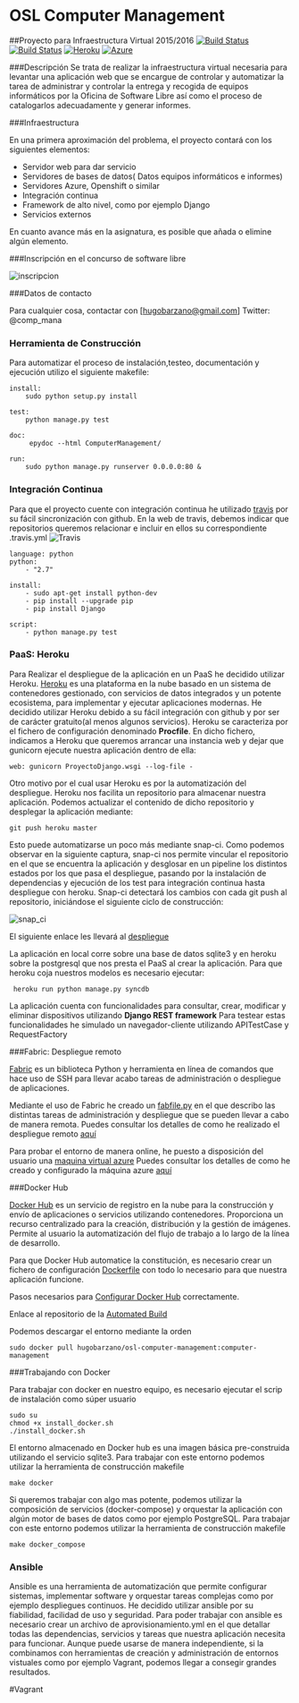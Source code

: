 # OSL Computer Management

##Proyecto para Infraestructura Virtual 2015/2016
[![Build Status](https://travis-ci.org/hugobarzano/osl-computer-management.svg?branch=master)](https://travis-ci.org/hugobarzano/osl-computer-management) [![Build Status](https://snap-ci.com/hugobarzano/osl-computer-management/branch/master/build_image)](https://snap-ci.com/hugobarzano/osl-computer-management/branch/master)
[![Heroku](https://www.herokucdn.com/deploy/button.png)](https://computer-management.herokuapp.com/)
[![Azure](https://www.dropbox.com/s/oqur6k70poyscxj/azure.png?dl=1)](http://computer-management.westeurope.cloudapp.azure.com/)

###Descripción
Se trata de realizar la infraestructura virtual necesaria para levantar una aplicación web que se encargue de controlar y automatizar la tarea de administrar y controlar la entrega y recogida de equipos informáticos por la Oficina de Software Libre así como el proceso de catalogarlos adecuadamente y generar informes.

###Infraestructura

En una primera aproximación del problema, el proyecto contará con los siguientes elementos:

- Servidor web para dar servicio
- Servidores de bases de datos( Datos equipos informáticos e informes)
- Servidores Azure, Openshift o similar
- Integración continua
- Framework de alto nivel, como por ejemplo Django
- Servicios externos

En cuanto avance más en la asignatura, es posible que añada o elimine algún elemento.


###Inscripción en el concurso de software libre

![inscripcion](https://www.dropbox.com/s/7yrlzu2pkvbtobb/concurso.png?dl=1)

###Datos de contacto

Para cualquier cosa, contactar con [hugobarzano@gmail.com]
Twitter: @comp_mana


### Herramienta de Construcción

Para automatizar el proceso de instalación,testeo, documentación y ejecución utilizo el siguiente makefile:

	install:
		sudo python setup.py install

	test:
		python manage.py test

	doc:
		 epydoc --html ComputerManagement/

	run:
		sudo python manage.py runserver 0.0.0.0:80 &


### Integración Continua

Para que el proyecto cuente con integración continua he utilizado [travis](https://travis-ci.org/) por su fácil sincronización con github.
En la web de travis, debemos indicar que repositorios queremos relacionar e incluir en ellos su correspondiente .travis.yml
![Travis](https://travis-ci.org/hugobarzano/osl-computer-management.svg?branch=master)

	language: python
	python:
 		- "2.7"

	install:
 		- sudo apt-get install python-dev
 		- pip install --upgrade pip
 		- pip install Django

	script:
 		- python manage.py test




### PaaS: Heroku

Para Realizar el despliegue de la aplicación en un PaaS he decidido utilizar Heroku. [Heroku](https://www.heroku.com/home) es una plataforma en la nube basado en un sistema de contenedores gestionado, con servicios de datos integrados y un potente ecosistema, para implementar y ejecutar aplicaciones modernas. He decidido utilizar Heroku debido a su fácil integración con github y por ser de carácter gratuito(al menos algunos servicios). Heroku se caracteriza por el fichero de configuración denominado **Procfile**. En dicho fichero, indicamos a Heroku que queremos arrancar una instancia web y dejar que gunicorn ejecute nuestra aplicación dentro de ella:

	web: gunicorn ProyectoDjango.wsgi --log-file -

Otro motivo por el cual usar Heroku es por la automatización del despliegue. Heroku nos facilita un repositorio para almacenar nuestra aplicación. Podemos actualizar el contenido de dicho repositorio y desplegar la aplicación mediante:

	git push heroku master

Esto puede automatizarse un poco más mediante snap-ci. Como podemos observar en la siguiente captura, snap-ci nos permite vincular el repositorio en el que se encuentra la aplicación y desglosar en un pipeline los distintos estados por los que pasa el despliegue, pasando por la instalación de dependencias y ejecución de los test para integración continua hasta despliegue con heroku. Snap-ci detectará los cambios con cada git push al repositorio, iniciándose el siguiente ciclo de construcción:

![snap_ci](https://www.dropbox.com/s/ghwn1qquer0at5x/pipline.png?dl=1)

El siguiente enlace les llevará al [despliegue](https://computer-management.herokuapp.com/)

La aplicación en local corre sobre una base de datos sqlite3 y en heroku sobre la postgresql que nos presta el PaaS al crear la aplicación.
Para que heroku coja nuestros modelos es necesario ejecutar:

	 heroku run python manage.py syncdb

La aplicación cuenta con funcionalidades para consultar, crear, modificar y eliminar dispositivos utilizando **Django REST framework**
Para testear estas funcionalidades he simulado un navegador-cliente utilizando APITestCase y RequestFactory

###Fabric: Despliegue remoto

[Fabric](http://www.fabfile.org/) es un biblioteca Python y herramienta en línea de comandos que hace uso de SSH para llevar acabo tareas de administración o despliegue de aplicaciones.

Mediante el uso de Fabric he creado un [fabfile.py](https://github.com/hugobarzano/osl-computer-management/blob/master/fabfile.py) en el que describo las distintas tareas de administración y despliegue que se pueden llevar a cabo de manera remota.
Puedes consultar los detalles de como he realizado el despliegue remoto [aquí](https://github.com/hugobarzano/osl-computer-management/blob/master/documentacion/fabric.md)

Para probar el entorno de manera online, he puesto a disposición del usuario una [maquina virtual azure](http://computer-management.westeurope.cloudapp.azure.com/)
Puedes consultar los detalles de como he creado y configurado la máquina azure [aquí](https://github.com/hugobarzano/osl-computer-management/blob/master/documentacion/azure.md)


###Docker Hub

[Docker Hub](https://www.docker.com/docker-hub) es un servicio de registro en la nube para la construcción y envío de aplicaciones o servicios utilizando contenedores. Proporciona un recurso centralizado para la creación, distribución y la gestión de imágenes. Permite al usuario la automatización del flujo de trabajo a lo largo de la línea de desarrollo.

Para que Docker Hub automatice la constitución, es necesario crear un fichero de configuración [Dockerfile](https://github.com/hugobarzano/osl-computer-management/blob/master/Dockerfile) con todo lo necesario para que nuestra aplicación funcione.

Pasos necesarios para [Configurar Docker Hub](https://github.com/hugobarzano/osl-computer-management/blob/master/documentacion/dockerHub.md) correctamente.

Enlace al repositorio de la [Automated Build](https://hub.docker.com/r/hugobarzano/osl-computer-management/)

Podemos descargar el entorno mediante la orden

	sudo docker pull hugobarzano/osl-computer-management:computer-management

###Trabajando con Docker

Para trabajar con docker en nuestro equipo, es necesario ejecutar el scrip de instalación como súper usuario

	sudo su
	chmod +x install_docker.sh
	./install_docker.sh

El entorno almacenado en Docker hub es una imagen básica pre-construida utilizando el servicio sqlite3.
Para trabajar con este entorno podemos utilizar la herramienta de construcción makefile

	make docker

Si queremos trabajar con algo mas potente, podemos utilizar la composición de servicios (docker-compose) y orquestar la aplicación con algún motor de bases de datos como por ejemplo PostgreSQL. Para trabajar con este entorno podemos utilizar la herramienta de construcción makefile

	make docker_compose


### Ansible

Ansible es una herramienta de automatización que permite configurar sistemas, implementar software y orquestar tareas complejas como por ejemplo despliegues continuos. He decidido utilizar ansible por su fiabilidad, facilidad de uso y seguridad. Para poder trabajar con ansible es necesario crear un archivo de aprovisionamiento.yml en el que detallar todas las dependencias, servicios y tareas que nuestra aplicación necesita para funcionar. Aunque puede usarse de manera independiente, si la combinamos con herramientas de creación y administración de entornos vistuales como por ejemplo Vagrant, podemos llegar a consegir grandes resultados.

#Vagrant
